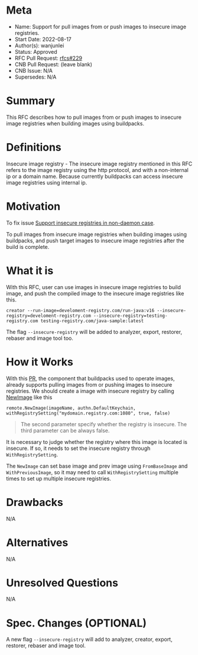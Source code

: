 # Meta
[meta]: #meta
- Name: Support for pull images from or push images to insecure image registries.
- Start Date: 2022-08-17
- Author(s): wanjunlei
- Status: Approved
- RFC Pull Request: [rfcs#229](https://github.com/buildpacks/rfcs/pull/229)
- CNB Pull Request: (leave blank)
- CNB Issue: N/A
- Supersedes: N/A

# Summary
[summary]: #summary

This RFC describes how to pull images from or push images to insecure image registries when building images using buildpacks.

# Definitions
[definitions]: #definitions

Insecure image registry - The insecure image registry mentioned in this RFC refers to the image registry using the http protocol, and with a non-internal ip or a domain name. Because currently buildpacks can access insecure image registries using internal ip.

# Motivation
[motivation]: #motivation

To fix issue [Support insecure registries in non-daemon case](https://github.com/buildpacks/lifecycle/issues/524).

To pull images from insecure image registries when building images using buildpacks, and push target images to insecure image registries after the build is complete.

# What it is
[what-it-is]: #what-it-is

With this RFC, user can use images in insecure image registries to build image, and push the compiled image to the insecure image registries like this.

```shell
creator --run-image=develoment-registry.com/run-java:v16 --insecure-registry=develoment-registry.com --insecure-registry=testing-registry.com testing-registry.com/java-sample:latest
```

The flag `--insecure-registry` will be added to analyzer, export, restorer, rebaser and image tool too.

# How it Works
[how-it-works]: #how-it-works

With this [PR](https://github.com/buildpacks/imgutil/pull/154), the component that buildpacks used to operate images, already supports pulling images from or pushing images to insecure registries.
We should create a image with insecure registry by calling [NewImage](https://github.com/buildpacks/imgutil/blob/main/remote/remote.go#L119) like this

```shell
remote.NewImage(imageName, authn.DefaultKeychain, withRegistrySetting("mydomain.registry.com:1080", true, false)
```
> The second parameter specify whether the registry is insecure.
> The third parameter can be always false.

It is necessary to judge whether the registry where this image is located is insecure. If so, it needs to set the insecure registry through `WithRegistrySetting`.

The `NewImage` can set base image and prev image using `FromBaseImage` and `WithPreviousImage`, so it may need to call `WithRegistrySetting` multiple times to set up multiple insecure registries.

# Drawbacks
[drawbacks]: #drawbacks

N/A

# Alternatives
[alternatives]: #alternatives

N/A

# Unresolved Questions
[unresolved-questions]: #unresolved-questions

N/A

# Spec. Changes (OPTIONAL)
[spec-changes]: #spec-changes

A new flag `--insecure-registry` will add to analyzer, creator, export, restorer, rebaser and image tool.
